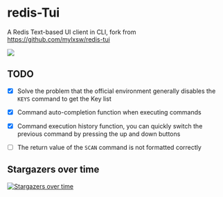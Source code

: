 # redis-Tui

A Redis Text-based UI client in CLI, fork from https://github.com/mylxsw/redis-tui

![](./preview.gif)


## TODO

- [x] Solve the problem that the official environment generally disables the `KEYS` command to get the Key list
- [x] Command auto-completion function when executing commands
- [x] Command execution history function, you can quickly switch the previous command by pressing the up and down buttons
- [ ] The return value of the `SCAN` command is not formatted correctly


## Stargazers over time

[![Stargazers over time](https://starchart.cc/mylxsw/redis-tui.svg)](https://starchart.cc/mylxsw/redis-tui)

